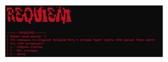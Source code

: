 ![](https://github.com/Suggika/Requiem-Stealer/blob/main/For%20GIt/Screenshot%202024-06-16%20004002.png)
